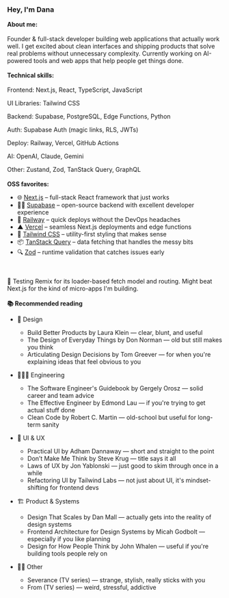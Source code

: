 ### Hey, I'm Dana

**About me:**<br /><br />
Founder & full-stack developer building web applications that actually work well. I get excited about clean interfaces and shipping products that solve real problems without unnecessary complexity. Currently working on AI-powered tools and web apps that help people get things done.
<br /><br />
**Technical skills:**<br /><br />
Frontend: Next.js, React, TypeScript, JavaScript

UI Libraries: Tailwind CSS  

Backend: Supabase, PostgreSQL, Edge Functions, Python 

Auth: Supabase Auth (magic links, RLS, JWTs)  

Deploy: Railway, Vercel, GitHub Actions  

AI: OpenAI, Claude, Gemini  

Other: Zustand, Zod, TanStack Query, GraphQL
<br /><br />
**OSS favorites:**  <br />
- 🌐 [Next.js](https://nextjs.org) – full-stack React framework that just works  
- 🧙‍♂️ [Supabase](https://supabase.com) – open-source backend with excellent developer experience  
- 🚂 [Railway](https://railway.app) – quick deploys without the DevOps headaches  
- ▲ [Vercel](https://vercel.com) – seamless Next.js deployments and edge functions  
- 🎨 [Tailwind CSS](https://tailwindcss.com) – utility-first styling that makes sense  
- 📦 [TanStack Query](https://tanstack.com/query) – data fetching that handles the messy bits  
- 🔍 [Zod](https://zod.dev) – runtime validation that catches issues early
<br />

🧪 Testing Remix for its loader-based fetch model and routing. Might beat Next.js for the kind of micro-apps I'm building.
<br /><br />
**📚 Recommended reading**

- 🎨 Design  
  - Build Better Products by Laura Klein — clear, blunt, and useful  
  - The Design of Everyday Things by Don Norman — old but still makes you think  
  - Articulating Design Decisions by Tom Greever — for when you're explaining ideas that feel obvious to you

- 👩🏻‍💻 Engineering  
  - The Software Engineer's Guidebook by Gergely Orosz — solid career and team advice  
  - The Effective Engineer by Edmond Lau — if you're trying to get actual stuff done
  - Clean Code by Robert C. Martin — old-school but useful for long-term sanity

- 💅 UI & UX  
  - Practical UI by Adham Dannaway — short and straight to the point  
  - Don’t Make Me Think by Steve Krug — title says it all  
  - Laws of UX by Jon Yablonski — just good to skim through once in a while
  - Refactoring UI by Tailwind Labs — not just about UI, it's mindset-shifting for frontend devs

- 🏗️ Product & Systems  
  - Design That Scales by Dan Mall — actually gets into the reality of design systems  
  - Frontend Architecture for Design Systems by Micah Godbolt — especially if you like planning  
  - Design for How People Think by John Whalen — useful if you're building tools people rely on

- 👩‍🚀 Other  
  - Severance (TV series) — strange, stylish, really sticks with you  
  - From (TV series) — weird, stressful, addictive
